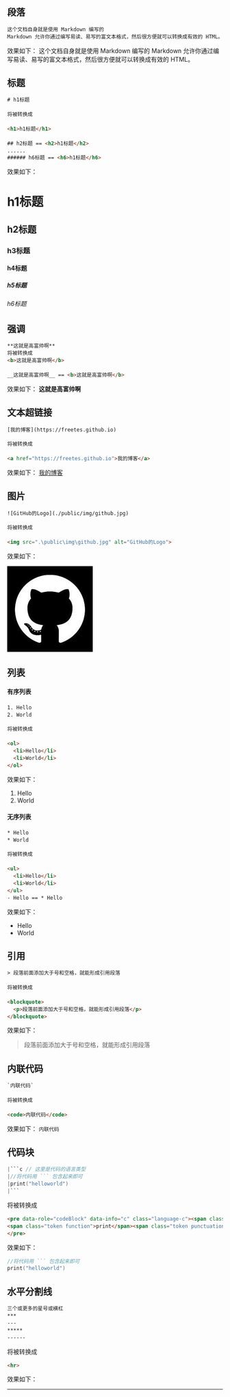 ## 段落

```html
这个文档自身就是使用 Markdown 编写的
Markdown 允许你通过编写易读、易写的富文本格式，然后很方便就可以转换成有效的 HTML。
```

效果如下：
这个文档自身就是使用 Markdown 编写的
Markdown 允许你通过编写易读、易写的富文本格式，然后很方便就可以转换成有效的 HTML。

## 标题

```html
# h1标题

将被转换成

<h1>h1标题</h1>

## h2标题 == <h2>h1标题</h2>
......
###### h6标题 == <h6>h1标题</h6>
```

效果如下：
# h1标题
## h2标题
### h3标题
#### h4标题
##### h5标题
###### h6标题

## 强调

```html
**这就是高富帅啊**
将被转换成
<b>这就是高富帅啊</b>

__这就是高富帅啊__ == <b>这就是高富帅啊</b>
```

效果如下：
**这就是高富帅啊**

## 文本超链接

```html
[我的博客](https://freetes.github.io)

将被转换成

<a href="https://freetes.github.io">我的博客</a>
```

效果如下：
[我的博客](https://freetes.github.io)

## 图片

```html
![GitHub的Logo](./public/img/github.jpg)

将被转换成

<img src=".\public\img\github.jpg" alt="GitHub的Logo">
```

效果如下：

![GitHub的Logo](./public/img/github.jpg)

## 列表

#### 有序列表

```html
1. Hello
2. World

将被转换成

<ol>
  <li>Hello</li>
  <li>World</li>
</ol>
```

效果如下：
1. Hello
2. World

#### 无序列表

```html
* Hello
* World

将被转换成

<ul>
  <li>Hello</li>
  <li>World</li>
</ul>
- Hello == * Hello

```

效果如下：
* Hello
* World

## 引用

```html
> 段落前面添加大于号和空格，就能形成引用段落

将被转换成

<blockquote>
  <p>段落前面添加大于号和空格，就能形成引用段落</p>
</blockquote>
```

效果如下：
> 段落前面添加大于号和空格，就能形成引用段落

## 内联代码

```html
`内联代码`

将被转换成

<code>内联代码</code>
```
效果如下：
`内联代码`

## 代码块

```c
|```c // 这里是代码的语言类型
|//将代码用 ``` 包含起来即可
|print("helloworld")
|```
```
将被转换成
```html
<pre data-role="codeBlock" data-info="c" class="language-c"><span class="token comment">//将代码用 ``` 包含起来即可</span>
<span class="token function">print</span><span class="token punctuation">(</span><span class="token string">"helloworld"</span><span class="token punctuation">)</span>
</pre>
```

效果如下：
```c
//将代码用 ``` 包含起来即可
print("helloworld")
```

## 水平分割线

```markdown
三个或更多的星号或横杠
***
---
*****
------
```
将被转换成
```html
<hr>
```

效果如下：
***